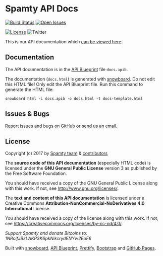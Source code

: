 # Spamty API Docs

[![Build Status](https://travis-ci.org/Spamty/api-docs.svg?branch=gh-pages)](https://travis-ci.org/Spamty/api-docs)
[![Open Issues](https://img.shields.io/github/issues/spamty/api-docs.svg)](https://github.com/Spamty/api-docs/issues)

[![License](https://img.shields.io/badge/license-CC--BY--NC--ND_GNU--GPL--v3-blue.svg)](https://github.com/Spamty/api-docs/blob/gh-pages/LICENSE.md)
![Twitter](https://img.shields.io/twitter/follow/Spamty.svg?style=social&label=Follow&maxAge=2592000)


This is our API documentation which [can be viewed here](https://dev.spamty.eu/).

## Documentation

The API documentation is in the [API Blueprint](https://apiblueprint.org/) file `docs.apib`.

The documentation (`docs.html`) is generated with [snowboard](https://github.com/subosito/snowboard).
Do not edit this HTML file! Only edit the API Blueprint file.
Run this command to generate the HTML file:

    snowboard html -i docs.apib -o docs.html -t docs-template.html

## Issues & Bugs

Report issues and bugs [on GitHub](https://github.com/Spamty/api-docs/issues)
or [send us an email](https://3q3.de/spamty).

## License

Copyright (c) 2017 by
[Spamty team](https://github.com/Spamty) &
[contributors](https://github.com/Spamty/api-docs/graphs/contributors)

The **source code of this API documentation** (especially HTML code)
is licensed under the **GNU General Public License**
version 3 as published by the Free Software Foundation.

You should have received a copy of the GNU General Public License
along with this work. If not, see <http://www.gnu.org/licenses/>.

The **text and content of this API documentation**
is licensed under a Creative Commons
**Attribution-NonCommercial-NoDerivatives 4.0 International** License.

You should have received a copy of the license along with this
work. If not, see <https://creativecommons.org/licenses/by-nc-nd/4.0/>.



*Support Spamty and donate Bitcoins to:*
*1NRoifJBzLAKP3K6pkNikcrydENYw2EoF6*



Built with
[snowboard](https://github.com/subosito/snowboard),
[API Blueprint](https://apiblueprint.org/),
[Prettify](https://github.com/google/code-prettify/),
[Bootstrap](https://getbootstrap.com/) and
[GitHub Pages](https://pages.github.com).
